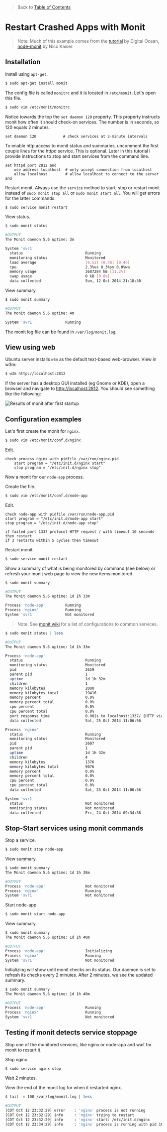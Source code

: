 > Back to [Table of Contents](https://github.com/jpfluger/examples)

# Restart Crashed Apps with Monit

> Note: Much of this example comes from the [tutorial](https://www.digitalocean.com/community/tutorials/how-to-install-and-configure-monit) by Digital Ocean, [node-monit](https://github.com/nicokaiser/node-monit) by Nico Kaiser.

## Installation

Install using `apt-get`.

```bash
$ sudo apt-get install monit
```

The config file is called `monitrc` and it is located in `/etc/monit`. Let's open this file.

```bash
$ sudo vim /etc/monit/monitrc
```

Notice towards the top the `set daemon 120` property. This property instructs monit how often it should check-on services. The number is in seconds, so 120 equals 2 minutes.

```
set daemon 120            # check services at 2-minute intervals
```

To enable http access to monit status and summaries, uncomment the first couple lines for the httpd service. This is optional. Later in this tutorial I provide instructions to stop and start services from the command line.

```
set httpd port 2812 and
    use address localhost  # only accept connection from localhost
    allow localhost        # allow localhost to connect to the server and
```

Restart monit.  Always use the `service` method to start, stop or restart monit instead of `sudo monit stop all` or `sudo monit start all`. You will get errors for the latter commands.

```bash
$ sudo service monit restart
```

View status.

```bash
$ sudo monit status

#OUTPUT
The Monit daemon 5.6 uptime: 3m 

System 'svr1'
  status                            Running
  monitoring status                 Monitored
  load average                      [0.52] [0.48] [0.46]
  cpu                               2.3%us 0.3%sy 0.0%wa
  memory usage                      3687284 kB [11.2%]
  swap usage                        0 kB [0.0%]
  data collected                    Sun, 12 Oct 2014 21:18:30

```

View summary.

```bash
$ sudo monit summary

#OUTPUT
The Monit daemon 5.6 uptime: 4m 

System 'svr1'              Running
```

The monit log file can be found in `/var/log/monit.log`.

## View using web

Ubuntu server installs `w3m` as the default text-based web-browser. View in w3m:

```bash
$ w3m http://localhost:2812
```

If the server has a desktop GUI installed (eg Gnome or KDE), open a browser and navigate to [http://localhost:2812](http://localhost:2812/). You should see something like the following:

![Results of monit after first startup](https://github.com/jpfluger/examples/blob/master/ubuntu-14.04/monit/monit-after-install.png)

## Configuration examples

Let's first create the monit for `nginx`.

```bash
$ sudo vim /etc/monit/conf.d/nginx
```

Edit.

```
check process nginx with pidfile /var/run/nginx.pid
    start program = "/etc/init.d/nginx start"
    stop program = "/etc/init.d/nginx stop"
```

Now a monit for our `node-app` process.

Create the file.

```bash
$ sudo vim /etc/monit/conf.d/node-app 
```

Edit.

```
check node-app with pidfile /var/run/node-app.pid
start program = "/etc/init.d/node-app start"
stop program = "/etc/init.d/node-app stop"

if failed port 1337 protocol HTTP request / with timeout 10 seconds then restart
if 3 restarts within 5 cycles then timeout
```

Restart monit.

```bash
$ sudo service monit restart
```

Show a summary of what is being monitored by command (see below) or refresh your monit web page to view the new items monitored.

```bash
$ sudo monit summary

#OUTPUT
The Monit daemon 5.6 uptime: 1d 1h 33m 

Process 'node-app'         Running
Process 'nginx'            Running
System 'svr1'              Not monitored
```

> Note: See [monit wiki](http://mmonit.com/wiki/Monit/ConfigurationExamples#postgresql) for a list of configurations to common services.

```bash
$ sudo monit status | less

#OUTPUT
The Monit daemon 5.6 uptime: 1d 1h 33m 

Process 'node-app'
  status                            Running
  monitoring status                 Monitored
  pid                               2619
  parent pid                        1
  uptime                            1d 1h 32m 
  children                          1
  memory kilobytes                  2000
  memory kilobytes total            19416
  memory percent                    0.0%
  memory percent total              0.0%
  cpu percent                       0.0%
  cpu percent total                 0.0%
  port response time                0.001s to localhost:1337/ [HTTP via TCP]
  data collected                    Sat, 25 Oct 2014 11:06:56

Process 'nginx'
  status                            Running
  monitoring status                 Monitored
  pid                               2607
  parent pid                        1
  uptime                            1d 1h 32m 
  children                          4
  memory kilobytes                  1376
  memory kilobytes total            9076
  memory percent                    0.0%
  memory percent total              0.0%
  cpu percent                       0.0%
  cpu percent total                 0.0%
  data collected                    Sat, 25 Oct 2014 11:06:56

System 'svr1'
  status                            Not monitored
  monitoring status                 Not monitored
  data collected                    Fri, 24 Oct 2014 09:34:38
```

## Stop-Start services using monit commands

Stop a service.

```bash
$ sudo monit stop node-app
```

View summary.

```bash
$ sudo monit summary
The Monit daemon 5.6 uptime: 1d 1h 38m 

#OUTPUT
Process 'node-app'                  Not monitored
Process 'nginx'                     Running
System 'svr1'                       Not monitored
```

Start node-app.

```bash
$ sudo monit start node-app
```

View summary.

```bash
$ sudo monit summary
The Monit daemon 5.6 uptime: 1d 1h 40m 

#OUTPUT
Process 'node-app'                  Initializing
Process 'nginx'                     Running
System 'svr1'                       Not monitored
```

Initializing will show until monit checks on its status. Our daemon is set to refresh its checks every 2 minutes. After 2 minutes, we see the updated summary.

```bash
$ sudo monit summary
The Monit daemon 5.6 uptime: 1d 1h 40m 

#OUTPUT
Process 'node-app'                  Running
Process 'nginx'                     Running
System 'svr1'                       Not monitored
```

## Testing if monit detects service stoppage

Stop one of the monitored services, like nginx or node-app and wait for monit to restart it.

Stop nginx.

```bash
$ sudo service nginx stop
```

Wait 2 minutes.

View the end of the monit log for when it restarted nginx.

```bash
$ tail -n 100 /var/log/monit.log | less

#OUTPUT
[CDT Oct 12 23:32:29] error    : 'nginx' process is not running
[CDT Oct 12 23:32:29] info     : 'nginx' trying to restart
[CDT Oct 12 23:32:29] info     : 'nginx' start: /etc/init.d/nginx
[CDT Oct 12 23:34:29] info     : 'nginx' process is running with pid 1058
```